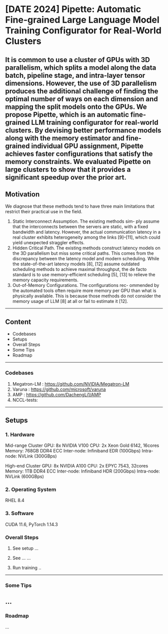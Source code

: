 # [DATE 2024] Pipette: Automatic Fine-grained Large Language Model Training Configurator for Real-World Clusters

It is common to use a cluster of GPUs with 3D parallelism, which splits a model along the data batch, pipeline stage, and intra-layer tensor dimensions. However, the use of 3D parallelism produces the additional challenge of finding the optimal number of ways on each dimension and mapping the split models onto the GPUs. We propose Pipette, which is an automatic fine-grained LLM training configurator for real-world clusters. By devising better performance models along with the memory estimator and fine-grained individual GPU assignment, Pipette achieves faster configurations that satisfy the memory constraints. We evaluated Pipette on large clusters to show that it provides a significant speedup over the prior art.
---
## Motivation
We diagnose that these methods tend to have three main limitations that restrict their practical use in the field.
1) Static Interconnect Assumption. The existing methods sim- ply assume that the interconnects between the servers are static, with a fixed bandwidth and latency. However, the actual communication latency in a real cluster exhibits heterogeneity among the links [9]–[11], which could yield unexpected straggler effects.
2) Hidden Critical Path. The existing methods construct latency models on the 3D parallelism but miss some critical paths. This comes from the discrepancy between the latency model and modern scheduling. While the state-of-the-art latency models [8], [12] assume outdated scheduling methods to achieve maximal throughput, the de facto standard is to use memory-efficient scheduling [5], [13] to relieve the memory capacity requirements.
3) Out-of-Memory Configurations. The configurations rec- ommended by the automated tools often require more memory per GPU than what is physically available. This is because those methods do not consider the memory usage of LLM [8] at all or fail to estimate it [12].
---
## Content
+ Codebases
+ Setups
+ Overall Steps
+ Some Tips
+ Roadmap
---
### Codebases

1. Megatron-LM : https://github.com/NVIDIA/Megatron-LM
2. Varuna : https://github.com/microsoft/varuna
3. AMP : https://github.com/DachengLi1/AMP
4. NCCL-tests: 
---
## Setups

### 1. Hardware


Mid-range Cluster
GPU: 8x NVIDIA V100
CPU: 2x Xeon Gold 6142, 16cores
Memory: 768GB DDR4 ECC
Inter-node: Infiniband EDR (100Gbps)
Intra-node: NVLink (300GBps)

High-end Cluster
GPU: 8x NVIDIA A100
CPU: 2x EPYC 7543, 32cores
Memory: 1TB DDR4 ECC
Inter-node: Infiniband HDR (200Gbps)
Intra-node: NVLink (600GBps)

### 2. Operating System

   
RHEL 8.4

### 3. Software


CUDA 11.6, PyTorch 1.14.3

### Overall Steps

1. See setup
...

2. See ...
...

3. Run training
..
---
### Some Tips
...
---
### Roadmap
...
